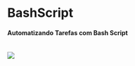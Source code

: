 # BashScript
<h4 class="center">
Automatizando Tarefas com Bash Script
</h4>
<br>

<img src="https://media.giphy.com/media/I782lS0OOCCE8/giphy.gif">
